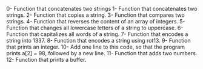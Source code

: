 0- Function that concatenates two strings
1- Function that concatenates two strings.
2- Function that copies a string.
3- Function that compares two strings.
4- Function that reverses the content of an array of integers.
5- Function that changes all lowercase letters of a string to uppercase.
6- Function that capitalizes all words of a string.
7- Function that encodes a string into 1337.
8- Function that encodes a string using rot13.
9- Function that prints an integer.
10- Add one line to this code, so that the program prints a[2] = 98, followed by a new line.
11- Function that adds two numbers.
12- Function that prints a buffer.